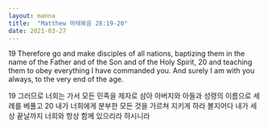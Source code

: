 ```yaml
---
layout: manna
title:  "Matthew 마태복음 28:19-20"
date: 2021-03-27
---
```

19 Therefore go and make disciples of all nations, baptizing them in the name of the Father and of the Son and of the Holy Spirit, 
20 and teaching them to obey everything I have commanded you. And surely I am with you always, to the very end of the age.

19 그러므로 너희는 가서 모든 민족을 제자로 삼아 아버지와 아들과 성령의 이름으로 세례를 베풀고
20 내가 너희에게 분부한 모든 것을 가르쳐 지키게 하라 볼지어다 내가 세상 끝날까지 너희와 항상 함께 있으리라 하시니라

